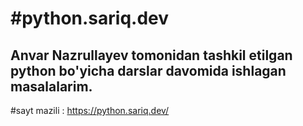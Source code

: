 <h1>#python.sariq.dev</h1>

<h2>Anvar Nazrullayev tomonidan tashkil etilgan python bo'yicha darslar davomida ishlagan masalalarim.</h2>

#sayt mazili : https://python.sariq.dev/



